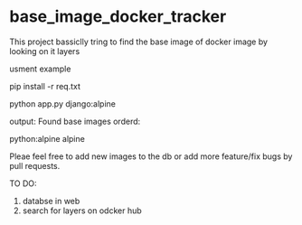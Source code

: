 # base_image_docker_tracker
This project bassiclly tring to find the base image of docker image by looking on it layers

usment example


pip install -r req.txt


python app.py django:alpine

output:
Found base images orderd:

python:alpine
alpine


Pleae feel free to add new images to the db or add more feature/fix bugs by pull requests.

TO DO:
1. databse in web
2. search for layers on odcker hub

